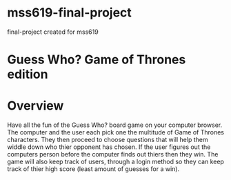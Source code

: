 # mss619-final-project
final-project created for mss619

# Guess Who? Game of Thrones edition


# Overview

Have all the fun of the Guess Who? board game on your computer browser. The computer and the user each pick one the multitude of Game of Thrones characters. They then proceed to choose questions that will help them widdle down who thier opponent has chosen. If the user figures out the computers person before the computer finds out thiers then they win. The game will also keep track of users, through a login method so they can keep track of thier high score (least amount of guesses for a win).


